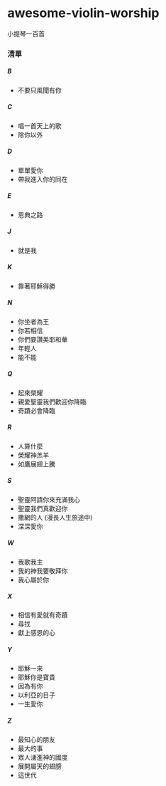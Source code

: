 # awesome-violin-worship
小提琴一百首

### 清單
##### B
- 不要只風聞有你
##### C
- 唱一首天上的歌
- 除你以外
##### D
- 單單愛你
- 帶我進入你的同在
##### E
- 恩典之路
##### J
- 就是我
##### K
- 靠著耶穌得勝
##### N
- 你坐者為王
- 你若相信
- 你們要讚美耶和華
- 年輕人
- 能不能
##### Q
- 起來榮耀
- 親愛聖靈我們歡迎你降臨
- 奇蹟必會降臨
##### R
- 人算什麼
- 榮耀神羔羊
- 如鷹展翅上騰
##### S
- 聖靈阿請你來充滿我心
- 聖靈我們真歡迎你
- 撒網的人 (漫長人生旅途中)
- 深深愛你
##### W
- 我歌我主
- 我的神我要敬拜你
- 我心屬於你
##### X
- 相信有愛就有奇蹟
- 尋找
- 獻上感恩的心
##### Y
- 耶穌一來
- 耶穌你是寶貴
- 因為有你
- 以利亞的日子
- 一生愛你
##### Z
- 最知心的朋友
- 最大的事
- 眾人湧進神的國度
- 展開屬天的翅膀
- 這世代
